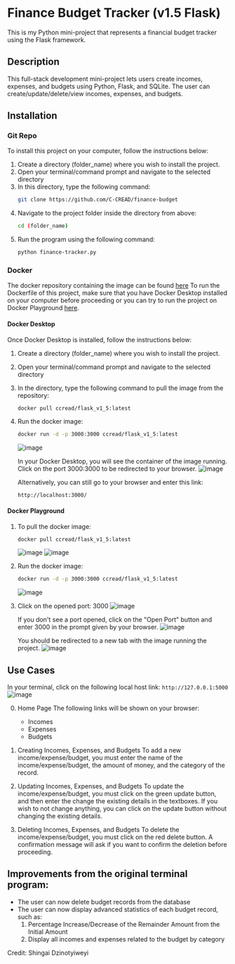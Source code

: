 # Finance Budget Tracker (v1.5 Flask)
This is my Python mini-project that represents a financial budget tracker using the Flask framework.


## Description
This full-stack development mini-project lets users create incomes, expenses, and budgets using Python, Flask, and SQLite. 
The user can create/update/delete/view incomes, expenses, and budgets.

## Installation
### Git Repo
To install this project on your computer, follow the instructions below:
1. Create a directory (folder_name) where you wish to install the project.
2. Open your terminal/command prompt and navigate to the selected directory
3. In this directory, type the following command:
     ```sh
     git clone https://github.com/C-CREAD/finance-budget
     ```
4. Navigate to the project folder inside the directory from above:
     ```sh
     cd (folder_name)
     ```
5. Run the program using the following command:
     ```sh
     python finance-tracker.py 
     ```

### Docker
The docker repository containing the image can be found [here](https://hub.docker.com/repository/docker/ccread/flask_v1_5/general)
To run the Dockerfile of this project, make sure that you have Docker Desktop installed on your computer before proceeding or you can try to run the project on Docker Playground [here](https://labs.play-with-docker.com/). 

#### Docker Desktop
Once Docker Desktop is installed, follow the instructions below:
1. Create a directory (folder_name) where you wish to install the project.
2. Open your terminal/command prompt and navigate to the selected directory
3. In the directory, type the following command to pull the image from the repository:
     ```sh
     docker pull ccread/flask_v1_5:latest
     ```
4. Run the docker image:
     ```sh
     docker run -d -p 3000:3000 ccread/flask_v1_5:latest
     ```
     ![image](https://github.com/user-attachments/assets/08b66f0d-2a71-483c-858a-d719e7b5ba54)

   In your Docker Desktop, you will see the container of the image running. Click on the port 3000:3000 to be redirected to your browser.
     ![image](https://github.com/user-attachments/assets/1722b9e4-42b1-49de-b81e-f173750373ea)

   Alternatively, you can still go to your browser and enter this link:
     ```
     http://localhost:3000/
     ```

#### Docker Playground
1. To pull the docker image:
     ```sh
     docker pull ccread/flask_v1_5:latest
     ```
     ![image](https://github.com/user-attachments/assets/b337bb1a-8f21-4b71-959b-f40882be50e0)
     ![image](https://github.com/user-attachments/assets/9ac42364-99b7-4d08-bb8f-797e0dc28ff0)
2. Run the docker image:
     ```sh
     docker run -d -p 3000:3000 ccread/flask_v1_5:latest
     ```
     ![image](https://github.com/user-attachments/assets/ffb9ccbf-b951-4ee5-9e87-5a41d1467b27)

3. Click on the opened port: 3000
     ![image](https://github.com/user-attachments/assets/3283e78e-8075-40dc-89e9-1fdc2bba1908)

   If you don't see a port opened, click on the "Open Port" button and enter 3000 in the prompt given by your browser. 
     ![image](https://github.com/user-attachments/assets/655748f3-c0b5-43da-b565-214583582d27)

   You should be redirected to a new tab with the image running the project.
     ![image](https://github.com/user-attachments/assets/4457d7d7-e004-40d7-b604-90d127fd1738)



## Use Cases
In your terminal, click on the following local host link: 
     ```
     http://127.0.0.1:5000
     ```
     ![image](https://github.com/user-attachments/assets/ea87e40a-8ba9-49d9-956b-2d4a415c8516)



0. Home Page
   The following links will be shown on your browser:
     - Incomes
     - Expenses
     - Budgets


1. Creating Incomes, Expenses, and Budgets
   To add a new income/expense/budget, you must enter the name of the income/expense/budget, the amount of money, and the category of the record.



2. Updating Incomes, Expenses, and Budgets
   To update the income/expense/budget, you must click on the green update button, and then enter the change the existing details in the textboxes. If you wish to not change anything, you can click on the update button without changing the existing details.
   


3. Deleting Incomes, Expenses, and Budgets
   To delete the income/expense/budget, you must click on the red delete button. A confirmation message will ask if you want to confirm the deletion before proceeding. 



## Improvements from the original terminal program:
- The user can now delete budget records from the database
- The user can now display advanced statistics of each budget record, such as:
     1. Percentage Increase/Decrease of the Remainder Amount from the Initial Amount
     2. Display all incomes and expenses related to the budget by category  

    
Credit: 
Shingai Dzinotyiweyi
